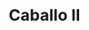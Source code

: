 ---
title: Caballo II
date: 
draft: false

# descripcion
description : Dije de plata 925

materials: Plata 925

color: Plateado

dimensions: 1,5cm ancho

code: 02-14-0669

type: "Dijes"

categories: []

price: $3.710,00

price_eftvo: $3.150,00

# Images
# first image will be shown in the product page
images:
  # - image: "images/path_to_image"
  # La ubicacion de las imagenes es imagenes/Dijes/Dijes.Plata/02-14-0669-caballo-ii
  - image: "./images/dijes/plata/02-14-0669.JPG"
---
